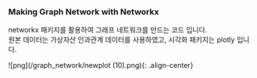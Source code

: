 ### Making Graph Network with Networkx

networkx 패키지를 활용하여 그래프 네트워크를 만드는 코드 입니다.  
원본 데이터는 가상자산 인과관계 데이터를 사용하였고, 시각화 패키지는 plotly 입니다.  

![png](/graph_network/newplot (10).png){: .align-center}
